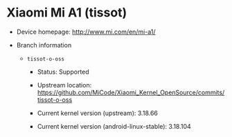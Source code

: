 # Xiaomi Mi A1 (tissot)

* Device homepage: http://www.mi.com/en/mi-a1/

* Branch information

  * `tissot-o-oss`

    * Status: Supported

    * Upstream location: https://github.com/MiCode/Xiaomi_Kernel_OpenSource/commits/tissot-o-oss

    * Current kernel version (upstream): 3.18.66

    * Current kernel version (android-linux-stable): 3.18.104
